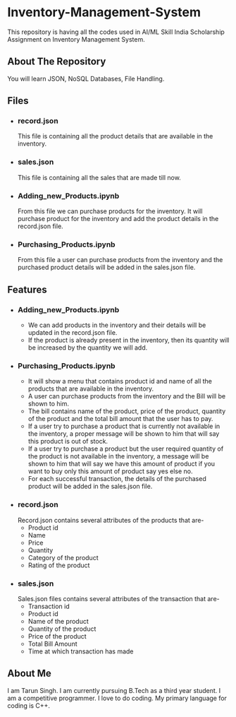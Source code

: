 # Inventory-Management-System
This repository is having all the codes used in AI/ML Skill India Scholarship Assignment on Inventory Management System.

## About The Repository
You will learn JSON, NoSQL Databases, File Handling.

## Files
* ### record.json
  This file is containing all the product details that are available in the inventory.
* ### sales.json
  This file is containing all the sales that are made till now.
* ### Adding_new_Products.ipynb
  From this file we can purchase products for the inventory. It will purchase product for the inventory and add the product details in the record.json file.
* ### Purchasing_Products.ipynb
  From this file a user can purchase products from the inventory and the purchased product details will be added in the sales.json file.

## Features
* ### Adding_new_Products.ipynb
  * We can add products in the inventory and their details will be updated in the record.json file. 
  * If the product is already present in the inventory, then its quantity will be increased by the quantity we will add.
* ### Purchasing_Products.ipynb
  * It will show a menu that contains product id and name of all the products that are available in the inventory.
  * A user can purchase products from the inventory and the Bill will be shown to him.
  * The bill contains name of the product, price of the product, quantity of the product and the total bill amount that the user has to pay.
  * If a user try to purchase a product that is currently not available in the inventory, a proper message will be shown to him that will say this product is out of stock.
  * If a user try to purchase a product but the user required quantity of the product is not available in the inventory, a message will be shown to him that will say we have this amount of product if you want to buy only this amount of product say yes else no.
  * For each successful transaction, the details of the purchased product will be added in the sales.json file.
* ### record.json
  Record.json contains several attributes of the products that are-
  * Product id
  * Name
  * Price
  * Quantity
  * Category of the product
  * Rating of the product
* ### sales.json
  Sales.json files contains several attributes of the transaction that are-
  * Transaction id
  * Product id
  * Name of the product
  * Quantity of the product
  * Price of the product
  * Total Bill Amount
  * Time at which transaction has made

## About Me
I am Tarun Singh. I am currently pursuing B.Tech as a third year student. I am a competitive programmer. I love to do coding. My primary language for coding is C++. 



